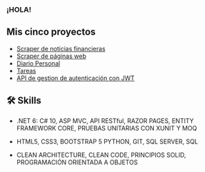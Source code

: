 ### ¡HOLA!

<!--
**martinbetancur27/martinbetancur27** is a ✨ _special_ ✨ repository because its `README.md` (this file) appears on your GitHub profile.

Here are some ideas to get you started:

- 🔭 I’m currently working on ...
- 🌱 I’m currently learning ...
- 👯 I’m looking to collaborate on ...
- 🤔 I’m looking for help with ...
- 💬 Ask me about ...
- 📫 How to reach me: ...
- 😄 Pronouns: ...
- ⚡ Fun fact: ...
-->
## Mis cinco proyectos
- [Scraper de noticias financieras](https://github.com/martinbetancur27/news_scraper_and_archiver)
- [Scraper de páginas web](https://github.com/martinbetancur27/python_scraping_selenium_beautifulsoup_requests)
- [Diario Personal](https://github.com/martinbetancur27/PersonalJournal)
- [Tareas](https://github.com/martinbetancur27/TaskProject)
- [API de gestion de autenticación con JWT](https://github.com/martinbetancur27/AuthJWTProject)

## 🛠 Skills

- .NET 6: C# 10, ASP MVC, API RESTful, RAZOR
PAGES, ENTITY FRAMEWORK CORE, PRUEBAS
UNITARIAS CON XUNIT Y MOQ

- HTML5, CSS3, BOOTSTRAP 5
PYTHON, GIT, SQL SERVER, SQL

- CLEAN ARCHITECTURE, CLEAN CODE,
PRINCIPIOS SOLID, PROGRAMACIÓN
ORIENTADA A OBJETOS
